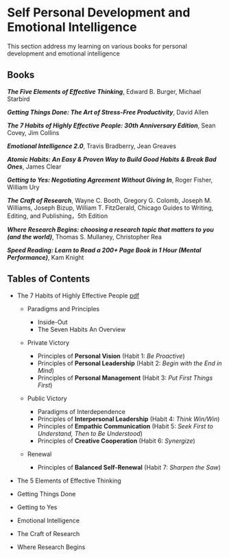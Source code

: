 # Self Personal Development and Emotional Intelligence

This section address my learning on various books for personal development and emotional intelligence

## Books

***The Five Elements of Effective Thinking***, Edward B. Burger, Michael Starbird

***Getting Things Done: The Art of Stress-Free Productivity***, David Allen

***The 7 Habits of Highly Effective People: 30th Anniversary Edition***, Sean Covey, Jim Collins

***Emotional Intelligence 2.0***, Travis Bradberry, Jean Greaves

***Atomic Habits: An Easy & Proven Way to Build Good Habits & Break Bad Ones***, James Clear

***Getting to Yes: Negotiating Agreement Without Giving In***, Roger Fisher, William Ury

***The Craft of Research***,  Wayne C. Booth, Gregory G. Colomb, Joseph M. Williams, Joseph Bizup, William T. FitzGerald, Chicago Guides to Writing, Editing, and Publishing，5th Edition

***Where Research Begins: choosing a research topic that matters to you (and the world)***, Thomas S. Mullaney, Christopher Rea

***Speed Reading: Learn to Read a 200+ Page Book in 1 Hour (Mental Performance)***, Kam Knight

## Tables of Contents

- The 7 Habits of Highly Effective People [pdf](./PD_1_7_habit_high_effective.pdf)

    - Paradigms and Principles

        - Inside-Out
        - The Seven Habits An Overview

    - Private Victory

        - Principles of **Personal Vision**
              (Habit 1: _Be Proactive_)
        - Principles of **Personal Leadership**
              (Habit 2: _Begin with the End in Mind_)
        - Principles of **Personal Management**
              (Habit 3: _Put First Things First_)


    - Public Victory
        - Paradigms of Interdependence
        - Principles of **Interpersonal Leadership**
              (Habit 4: _Think Win/Win_)
        - Principles of **Empathic Communication**
              (Habit 5: _Seek First to Understand, Then to Be Understood_)
        - Principles of **Creative Cooperation**
              (Habit 6: _Synergize_)

    - Renewal
        - Principles of **Balanced Self-Renewal**
              (Habit 7: _Sharpen the Saw_)

- The 5 Elements of Effective Thinking

- Getting Things Done

- Getting to Yes

- Emotional Intelligence

- The Craft of Research

- Where Research Begins
